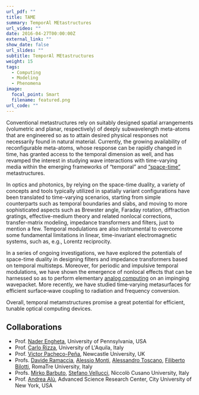 ```yaml
---
url_pdf: ""
title: TAME
summary: TemporAl MEtastructures
url_video: ""
date: 2016-04-27T00:00:00Z
external_link: ""
show_date: false
url_slides: ""
subtitle: TemporAl MEtastructures
weight: 15
tags:
  - Computing
  - Modeling
  - Phenomena
image:
  focal_point: Smart
  filename: featured.png
url_code: ""
---
```


Conventional metastructures rely on suitably designed spatial arrangements (volumetric and planar, respectively) of deeply subwavelength meta-atoms that are engineered so as to attain desired physical responses not necessarily found in natural material. Currently, the growing availability of reconfigurable meta-atoms, whose response can be rapidly changed in time, has granted access to the temporal dimension as well, and has revamped the interest in studying wave interactions with time-varying media within the emerging frameworks of “temporal” and [“space-time”](/project/stem) metastructures.

In optics and photonics, by relying on the space-time duality, a variety of concepts and tools typically utilized in spatially variant configurations have been translated to time-varying scenarios, starting from simple counterparts such as temporal boundaries and slabs, and moving to more sophisticated aspects such as Brewster angle, Faraday rotation, diffraction gratings, effective-medium theory and related nonlocal corrections, transfer-matrix modeling, impedance transformers and filters, just to mention a few. Temporal modulations are also instrumental to overcome some fundamental limitations in linear, time-invariant electromagnetic systems, such as, e.g., Lorentz reciprocity.

In a series of ongoing investigations, we have explored the potentials of space-time duality in designing filters and impedance transformers based on temporal multisteps.
Moreover, for periodic and impulsive temporal modulations, we have shown the emergence of nonlocal effects that can be harnessed so as to perform elementary [analog computing](/project/comet) on an impinging wavepacket.
More recently, we have studied time‐varying metasurfaces for efficient surface‐wave coupling to radiation and frequency conversion.

Overall, temporal metamstructures promise a great potential for efficient, tunable optical computing devices.

## Collaborations
- Prof. [Nader Engheta], University of Pennsylvania, USA
- Prof. [Carlo Rizza], University of L'Aquila, Italy
- Prof. [Victor Pacheco-Peña], Newcastle University, UK
- Profs. [Davide Ramaccia], [Alessio Monti], [Alessandro Toscano], [Filiberto Bilotti], RomaTre University, Italy 
- Profs. [Mirko Barbuto], [Stefano Vellucci], Niccolò Cusano University, Italy
- Prof. [Andrea Alù], Advanced Science Research Center, City University of New York, USA


[Carlo Rizza]:https://sites.google.com/site/rizzacarlo81/

[Nader Engheta]:https://www.seas.upenn.edu/~engheta/index.htm

[Victor Pacheco-Peña]: https://www.ncl.ac.uk/maths-physics/people/profile/victorpacheco-pena.html

[Andrea Alù]:http://www.alulab.org

[Davide Ramaccia]: https://www.uniroma3.it/persone/R0F2VktvSytKQ2dyT0huZ2tzZFowY29memZNSUpZTXBhSGViMmw5b2g4TT0=/

[Alessio Monti]: https://www.uniroma3.it/en/persone/MlFPazYveDYvWjM1UW5vZVM1aXBhZGI5WGRpMEtUaXRQYm1LcUlzWFdJYz0=/

[Alessandro Toscano]: https://www.uniroma3.it/persone/SGRCcE5idE5sNGRKdUhJRTdrbUJ5OE1jYXlkOXJlVzNuUlNlU1hkWXZqVT0=/

[Filiberto Bilotti]: https://www.uniroma3.it/persone/U2JDaVBJVkxoTGpmVTh3NkYyTmZ0VkhVb05LeUMxTmN4SGxHWk5JNjkxST0=/

[Mirko Barbuto]: https://ricerca.unicusano.it/author/mirko-barbuto/

[Stefano Vellucci]: https://ricerca.unicusano.it/author/stefano-vellucci/


